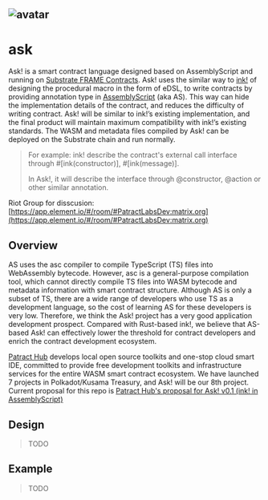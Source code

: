 ![avatar](https://patract.network/images/patract-ask.png)
---
# ask

Ask! is a smart contract language designed based on AssemblyScript and running on [Substrate FRAME Contracts](https://substrate.dev/docs/en/knowledgebase/smart-contracts/overview#contracts-module). Ask! uses the similar way to [ink!](https://github.com/paritytech/ink) of designing the procedural macro in the form of eDSL, to write contracts by providing annotation type in [AssemblyScript](https://github.com/AssemblyScript/assemblyscript) (aka AS). This way can hide the implementation details of the contract, and reduces the difficulty of writing contract. Ask! will be similar to ink!’s existing implementation, and the final product will maintain maximum compatibility with ink!’s existing standards. The WASM and metadata files compiled by Ask! can be deployed on the Substrate chain and run normally.

> For example: ink! describe the contract's external call interface through #[ink(constructor)], #[ink(message)].
> 
> In Ask!, it will describe the interface through @constructor, @action or other similar annotation.

Riot Group for disscusion: [https://app.element.io/#/room/#PatractLabsDev:matrix.org](https://app.element.io/#/room/#PatractLabsDev:matrix.org)


## Overview
AS uses the asc compiler to compile TypeScript (TS) files into WebAssembly bytecode. However, asc is a general-purpose compilation tool, which cannot directly compile TS files into WASM bytecode and metadata information with smart contract structure. Although AS is only a subset of TS, there are a wide range of developers who use TS as a development language, so the cost of learning AS for these developers is very low. Therefore, we think the Ask! project has a very good application development prospect. Compared with Rust-based ink!, we believe that AS-based Ask! can effectively lower the threshold for contract developers and enrich the contract development ecosystem.

[Patract Hub](https://patract.io/) develops local open source toolkits and one-stop cloud smart IDE, committed to provide free development toolkits and infrastructure services for the entire WASM smart contract ecosystem. We have launched 7 projects in Polkadot/Kusama Treasury, and Ask! will be our 8th project. Current proposal for this repo is [Patract Hub's proposal for Ask! v0.1 (ink! in AssemblyScript)](https://kusama.polkassembly.io/post/398)

## Design
> TODO

## Example
> TODO